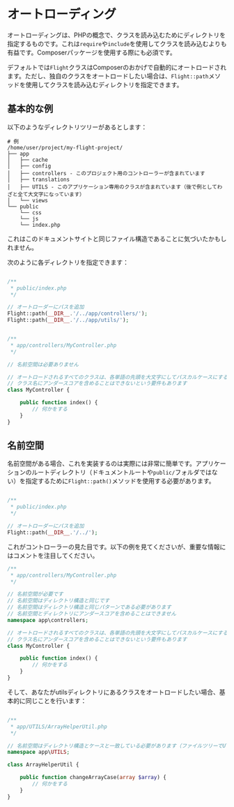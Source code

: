 # オートローディング

オートローディングは、PHPの概念で、クラスを読み込むためにディレクトリを指定するものです。これは`require`や`include`を使用してクラスを読み込むよりも有益です。Composerパッケージを使用する際にも必須です。

デフォルトでは`Flight`クラスはComposerのおかげで自動的にオートロードされます。ただし、独自のクラスをオートロードしたい場合は、`Flight::path`メソッドを使用してクラスを読み込むディレクトリを指定できます。

## 基本的な例

以下のようなディレクトリツリーがあるとします：

```text
# 例
/home/user/project/my-flight-project/
├── app
│   ├── cache
│   ├── config
│   ├── controllers - このプロジェクト用のコントローラーが含まれています
│   ├── translations
│   ├── UTILS - このアプリケーション専用のクラスが含まれています（後で例としてわざと全て大文字になっています）
│   └── views
└── public
    └── css
    └── js
    └── index.php
```

これはこのドキュメントサイトと同じファイル構造であることに気づいたかもしれません。

次のように各ディレクトリを指定できます：

```php

/**
 * public/index.php
 */

// オートローダーにパスを追加
Flight::path(__DIR__.'/../app/controllers/');
Flight::path(__DIR__.'/../app/utils/');


/**
 * app/controllers/MyController.php
 */

// 名前空間は必要ありません

// オートロードされるすべてのクラスは、各単語の先頭を大文字にしてパスカルケースにすることが推奨されます（単語間にスペースはありません）
// クラス名にアンダースコアを含めることはできないという要件もあります
class MyController {

	public function index() {
		// 何かをする
	}
}
```

## 名前空間

名前空間がある場合、これを実装するのは実際には非常に簡単です。アプリケーションのルートディレクトリ（ドキュメントルートや`public/`フォルダではない）を指定するために`Flight::path()`メソッドを使用する必要があります。

```php

/**
 * public/index.php
 */

// オートローダーにパスを追加
Flight::path(__DIR__.'/../');
```

これがコントローラーの見た目です。以下の例を見てくださいが、重要な情報にはコメントを注目してください。

```php
/**
 * app/controllers/MyController.php
 */

// 名前空間が必要です
// 名前空間はディレクトリ構造と同じです
// 名前空間はディレクトリ構造と同じパターンである必要があります
// 名前空間とディレクトリにアンダースコアを含めることはできません
namespace app\controllers;

// オートロードされるすべてのクラスは、各単語の先頭を大文字にしてパスカルケースにすることが推奨されます（単語間にスペースはありません）
// クラス名にアンダースコアを含めることはできないという要件もあります
class MyController {

	public function index() {
		// 何かをする
	}
}
```

そして、あなたがutilsディレクトリにあるクラスをオートロードしたい場合、基本的に同じことを行います：

```php

/**
 * app/UTILS/ArrayHelperUtil.php
 */

// 名前空間はディレクトリ構造とケースと一致している必要があります（ファイルツリーでUTILSディレクトリが全部大文字になっていることに注意してください）
namespace app\UTILS;

class ArrayHelperUtil {

	public function changeArrayCase(array $array) {
		// 何かをする
	}
}
```